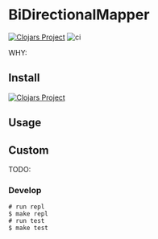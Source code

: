 # BiDirectionalMapper

[![Clojars Project](https://img.shields.io/clojars/v/bdm.svg)](https://clojars.org/bdm)
![ci](https://github.com/aitem/bdm/workflows/CI/badge.svg)


WHY:

## Install

[![Clojars Project](https://img.shields.io/clojars/v/bdm.svg)](https://clojars.org/bdm)

## Usage


## Custom

TODO:

### Develop

```
# run repl
$ make repl
# run test 
$ make test 
```
